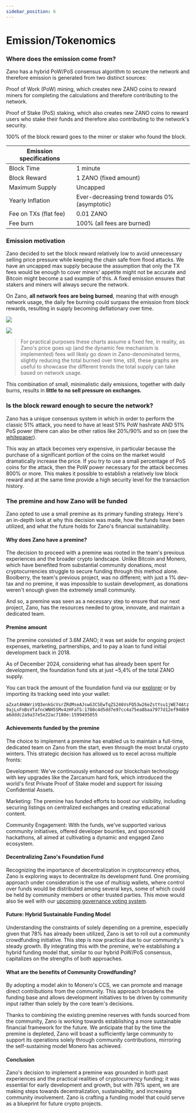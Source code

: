 ```yaml
---
sidebar_position: 6
---
```


# Emission/Tokenomics

### Where does the emission come from?

Zano has a hybrid PoW/PoS consensus algorithm to secure the network and therefore emission is generated from two distinct sources:

Proof of Work (PoW) mining, which creates new ZANO coins to reward miners for completing the calculations and therefore contributing to the network.

Proof of Stake (PoS) staking, which also creates new ZANO coins to reward users who stake their funds and therefore also contributing to the network's security.

100% of the block reward goes to the miner or staker who found the block.

| Emission specifications​ |                                               |
| ------------------------ | --------------------------------------------- |
| Block Time               | 1 minute                                      |
| Block Reward             | 1 ZANO (fixed amount)                         |
| Maximum Supply           | Uncapped                                      |
| Yearly Inflation         | Ever-decreasing trend towards 0% (asymptotic) |
| Fee on TXs (flat fee)    | 0.01 ZANO                                     |
| Fee burn                 | 100% (all fees are burned)                    |

### Emission motivation

Zano decided to set the block reward relatively low to avoid unnecessary selling price pressure while keeping the chain safe from flood attacks. We have an uncapped max supply because the assumption that only the TX fees would be enough to cover miners' appetite might not be accurate and Bitcoin might become a sad example of this. A fixed emission ensures that stakers and miners will always secure the network.

On Zano, **all network fees are being burned**, meaning that with enough network usage, the daily fee burning could surpass the emission from block rewards, resulting in supply becoming deflationary over time.

![](/img/learn/emission/supply-inflation-with-burning.png)

![](/img/learn/emission/zano-supply-progression2024.png)

> For practical purposes these charts assume a fixed fee, in reality, as Zano's price goes up (and the dynamic fee mechanism is implemented) fees will likely go down in Zano-denominated terms, slightly reducing the total burned over time, still, these graphs are useful to showcase the different trends the total supply can take based on network usage.

This combination of small, minimalistic daily emissions, together with daily burns, results in **little to no sell pressure on exchanges.**

### Is the block reward enough to secure the network?

Zano has a unique consensus system in which in order to perform the classic 51% attack, you need to have at least 51% PoW hashrate AND 51% PoS power (there can also be other ratios like 20%/90% and so on (see the [whitepaper](https://github.com/hyle-team/docs/blob/master/zano/Zano_WP_1.1.pdf)).

This way an attack becomes very expensive, in particular because the purchase of a significant portion of the coins on the market would dramatically increase the price. If you try to use a small percentage of PoS coins for the attack, then the PoW power necessary for the attack becomes 800% or more. This makes it possible to establish a relatively low block reward and at the same time provide a high security level for the transaction history.

### The premine and how Zano will be funded

Zano opted to use a small premine as its primary funding strategy. Here's an in-depth look at why this decision was made, how the funds have been utilized, and what the future holds for Zano's financial sustainability.

#### Why does Zano have a premine?

The decision to proceed with a premine was rooted in the team's previous experiences and the broader crypto landscape. Unlike Bitcoin and Monero, which have benefited from substantial community donations, most cryptocurrencies struggle to secure funding through this method alone. Boolberry, the team's previous project, was no different; with just a 1% dev-tax and no premine, it was impossible to sustain development, as donations weren't enough given the extremely small community.

And so, a premine was seen as a necessary step to ensure that our next project, Zano, has the resources needed to grow, innovate, and maintain a dedicated team.

#### Premine amount

The premine consisted of 3.6M ZANO; it was set aside for ongoing project expenses, marketing, partnerships, and to pay a loan to fund initial development back in 2018.

As of December 2024, considering what has already been spent for development, the foundation fund sits at just \~5,4% of the total ZANO supply.

You can track the amount of the foundation fund via our [explorer](https://explorer.zano.org/) or by importing its tracking seed into your wallet:

`aZxat4HAWriVQ3enkGcVsrZRdMseAJswG3CSEwTqZS246VsFQ53w26eZstYsu1jWE74Atz9ajLxFnBsVTafncWNH5SMv4zHFaTS:1780c4d5dd7e97cc4a75ea8baa7977d12ef948b9a6dddc2a9a37e5e22ac7180e:1599495055`

#### Achievements funded by the premine

The choice to implement a premine has enabled us to maintain a full-time, dedicated team on Zano from the start, even through the most brutal crypto winters. This strategic decision has allowed us to excel across multiple fronts:

Development: We've continuously enhanced our blockchain technology with key upgrades like the Zarcanum hard fork, which introduced the world's first Private Proof of Stake model and support for issuing Confidential Assets.

Marketing: The premine has funded efforts to boost our visibility, including securing listings on centralized exchanges and creating educational content.

Community Engagement: With the funds, we've supported various community initiatives, offered developer bounties, and sponsored hackathons, all aimed at cultivating a dynamic and engaged Zano ecosystem.

#### Decentralizing Zano's Foundation Fund

Recognizing the importance of decentralization in cryptocurrency ethos, Zano is exploring ways to decentralize its development fund. One promising approach under consideration is the use of multisig wallets, where control over funds would be distributed among several keys, some of which could be held by community members or other trusted parties. This move would also tie well with our [upcoming governance voting system](https://zano.org/roadmap).

#### Future: Hybrid Sustainable Funding Model

Understanding the constraints of solely depending on a premine, especially given that 78% has already been utilized, Zano is set to roll out a community crowdfunding initiative. This step is now practical due to our community's steady growth. By integrating this with the premine, we're establishing a hybrid funding model that, similar to our hybrid PoW/PoS consensus, capitalizes on the strengths of both approaches.

#### What are the benefits of Community Crowdfunding?

By adopting a model akin to Monero's CCS, we can promote and manage direct contributions from the community. This approach broadens the funding base and allows development initiatives to be driven by community input rather than solely by the core team's decisions.

Thanks to combining the existing premine reserves with funds sourced from the community, Zano is working towards establishing a more sustainable financial framework for the future. We anticipate that by the time the premine is depleted, Zano will boast a sufficiently large community to support its operations solely through community contributions, mirroring the self-sustaining model Monero has achieved.

#### Conclusion

Zano's decision to implement a premine was grounded in both past experiences and the practical realities of cryptocurrency funding; it was essential for early development and growth, but with 78% spent, we are making steps towards decentralization, sustainability, and increasing community involvement. Zano is crafting a funding model that could serve as a blueprint for future crypto projects.
